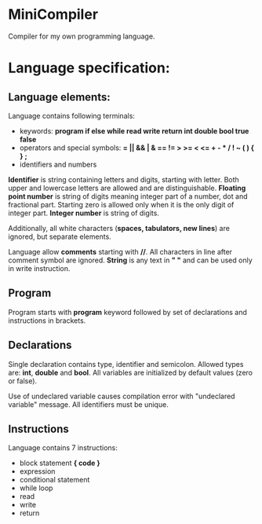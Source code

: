 # MiniCompiler
Compiler for my own programming language.
# Language specification:

## Language elements:
Language contains following terminals:
- keywords: **program if else while read write return int double bool true false**
- operators and special symbols: **= || && | & == != > >= < <= + - * / ! ~ ( ) { } ;**
- identifiers and numbers

**Identifier** is string containing letters and digits, starting with letter. Both upper and lowercase letters are allowed and are distinguishable.
**Floating point number** is string of digits meaning integer part of a number, dot and fractional part. Starting zero is allowed only when it is the only digit of integer part.
**Integer number** is string of digits.

Additionally, all white characters (**spaces, tabulators, new lines**) are ignored, but separate elements.

Language allow **comments** starting with **//**. All characters in line after comment symbol are ignored.
**String** is any text in **" "** and can be used only in write instruction.

## Program
Program starts with **program** keyword followed by set of declarations and instructions in brackets.

## Declarations
Single declaration contains type, identifier and semicolon. Allowed types are: **int**, **double** and **bool**. All variables are initialized by default values (zero or false).

Use of undeclared variable causes compilation error with "undeclared variable" message.
All identifiers must be unique.

## Instructions
Language contains 7 instructions:
- block statement **{ code }**
- expression
- conditional statement
- while loop
- read
- write
- return
